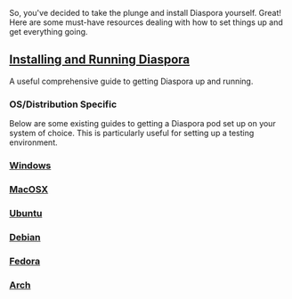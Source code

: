 So, you've decided to take the plunge and install Diaspora yourself. Great! Here are some must-have resources dealing with how to set things up and get everything going.

## [Installing and Running Diaspora](https://github.com/diaspora/diaspora/wiki/Installing-and-Running-Diaspora)
A useful comprehensive guide to getting Diaspora up and running.

### OS/Distribution Specific

Below are some existing guides to getting a Diaspora pod set up on your system of choice. This is particularly useful for setting up a testing environment.

### [Windows](https://github.com/diaspora/diaspora/wiki/Installing-on-Windows)
### [MacOSX](https://github.com/diaspora/diaspora/wiki/Installing-on-Mac-OS-X)
### [Ubuntu](https://github.com/diaspora/diaspora/wiki/Installing-on-Ubuntu)
### [Debian](https://github.com/diaspora/diaspora/wiki/Installing-on-Debian)
### [Fedora](https://github.com/diaspora/diaspora/wiki/Installing-on-Fedora)
### [Arch](https://wiki.archlinux.org/index.php/Diaspora)